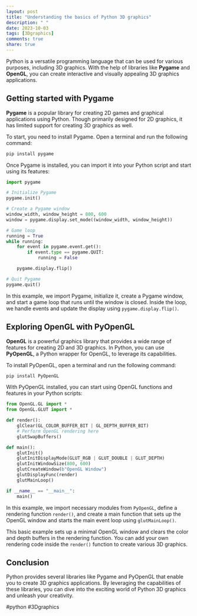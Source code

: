 ```yaml
---
layout: post
title: "Understanding the basics of Python 3D graphics"
description: " "
date: 2023-10-03
tags: [3Dgraphics]
comments: true
share: true
---
```


Python is a versatile programming language that can be used for various purposes, including 3D graphics. With the help of libraries like **Pygame** and **OpenGL**, you can create interactive and visually appealing 3D graphics applications.

## Getting started with Pygame

**Pygame** is a popular library for creating 2D games and graphical applications using Python. Though primarily designed for 2D graphics, it has limited support for creating 3D graphics as well.

To start, you need to install Pygame. Open a terminal and run the following command:

```bash
pip install pygame
```

Once Pygame is installed, you can import it into your Python script and start using its features:

```python
import pygame

# Initialize Pygame
pygame.init()

# Create a Pygame window
window_width, window_height = 800, 600
window = pygame.display.set_mode((window_width, window_height))

# Game loop
running = True
while running:
    for event in pygame.event.get():
        if event.type == pygame.QUIT:
            running = False

    pygame.display.flip()

# Quit Pygame
pygame.quit()
```

In this example, we import Pygame, initialize it, create a Pygame window, and start a game loop that runs until the window is closed. Inside the loop, we handle events and update the display using `pygame.display.flip()`.

## Exploring OpenGL with PyOpenGL

**OpenGL** is a powerful graphics library that provides a wide range of features for creating 2D and 3D graphics. In Python, you can use **PyOpenGL**, a Python wrapper for OpenGL, to leverage its capabilities.

To install PyOpenGL, open a terminal and run the following command:

```bash
pip install PyOpenGL
```

With PyOpenGL installed, you can start using OpenGL functions and features in your Python scripts:

```python
from OpenGL.GL import *
from OpenGL.GLUT import *

def render():
    glClear(GL_COLOR_BUFFER_BIT | GL_DEPTH_BUFFER_BIT)
    # Perform OpenGL rendering here
    glutSwapBuffers()

def main():
    glutInit()
    glutInitDisplayMode(GLUT_RGB | GLUT_DOUBLE | GLUT_DEPTH)
    glutInitWindowSize(800, 600)
    glutCreateWindow(b"OpenGL Window")
    glutDisplayFunc(render)
    glutMainLoop()

if __name__ == "__main__":
    main()
```

In this example, we import necessary modules from `PyOpenGL`, define a rendering function `render()`, and create a main function that sets up the OpenGL window and starts the main event loop using `glutMainLoop()`.

This basic example sets up a minimal OpenGL window and clears the color and depth buffers in the rendering function. You can add your own rendering code inside the `render()` function to create various 3D graphics.

## Conclusion

Python provides several libraries like Pygame and PyOpenGL that enable you to create 3D graphics applications. By leveraging the capabilities of these libraries, you can dive into the exciting world of Python 3D graphics and unleash your creativity.

#python #3Dgraphics